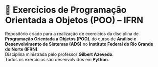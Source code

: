 # 🐍 Exercícios de Programação Orientada a Objetos (POO) – IFRN

Repositório criado para a realização de exercícios da disciplina de **Programação Orientada a Objetos (POO)**, do curso de **Análise e Desenvolvimento de Sistemas (ADS)** no **Instituto Federal do Rio Grande do Norte (IFRN)**.  
Disciplina ministrada pelo professor **Gilbert Azevedo**.  
Todos os exercícios são desenvolvidos em **Python**.